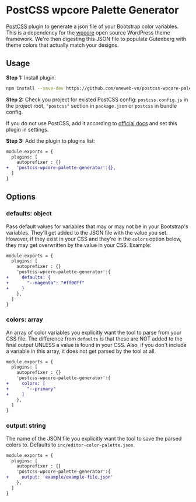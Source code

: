 # PostCSS wpcore Palette Generator

[PostCSS] plugin to generate a json file of your Bootstrap color variables. This is a dependency for the [wpcore] open source WordPress theme framework. We're then digesting this JSON file to populate Gutenberg with theme colors that actually match your designs.

[PostCSS]: https://github.com/postcss/postcss

[wpcore]: https://github.com/wpcore/wpcore

## Usage

**Step 1:** Install plugin:

```sh
npm install --save-dev https://github.com/oneweb-vn/postcss-wpcore-palette-generator
```

**Step 2:** Check you project for existed PostCSS config: `postcss.config.js`
in the project root, `"postcss"` section in `package.json`
or `postcss` in bundle config.

If you do not use PostCSS, add it according to [official docs]
and set this plugin in settings.

**Step 3:** Add the plugin to plugins list:

```diff
module.exports = {
  plugins: [
    autoprefixer : {}
+   'postcss-wpcore-palette-generator':{},
  ]
}
```

## Options

### defaults: object
Pass default values for variables that may or may not be in your Bootstrap's variables. They'll get added to the JSON file with the value you set. However, if they exist in your CSS and they're in the `colors` option below, they may get overwritten by the value in your CSS. Example:

```diff
module.exports = {
  plugins: [
    autoprefixer : {}
    'postcss-wpcore-palette-generator':{
+     defaults: {
+       "--magenta": "#ff00ff"
+     }
    },
  ]
}
```

### colors: array
An array of color variables you explicitly want the tool to parse from your CSS file. The difference from `defaults` is that these are NOT added to the final output UNLESS a value is found in your CSS. Also, if you don't include a variable in this array, it does not get parsed by the tool at all.

```diff
module.exports = {
  plugins: [
    autoprefixer : {}
    'postcss-wpcore-palette-generator':{
+     colors: [
+       "--primary"
+     ]
    },
  ]
}
```

### output: string
The name of the JSON file you explicitly want the tool to save the parsed colors to. Defaults to `inc/editor-color-palette.json`.

```diff
module.exports = {
  plugins: [
    autoprefixer : {}
    'postcss-wpcore-palette-generator':{
+     output: 'example/example-file.json'
    },
  ]
}
```

[official docs]: https://github.com/postcss/postcss#usage
